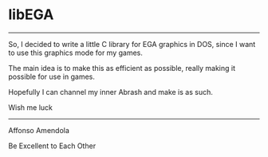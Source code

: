 # libEGA
--------------------
So, I decided to write a little C library for EGA graphics in DOS, since I want to use this graphics mode for my games.

The main idea is to make this as efficient as possible, really making it possible for use in games.

Hopefully I can channel my inner Abrash and make is as such.


Wish me luck


--------------------
Affonso Amendola

Be Excellent to Each Other

